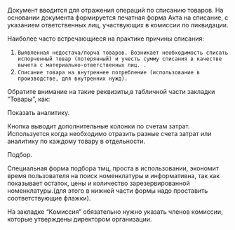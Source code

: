 Документ вводится для отражения операций по списанию товаров. На основании документа формируется печатная форма Акта на списание, с указанием ответственных лиц, участвующих в комиссии по ликвидации.

Наиболее часто встречающиеся на практике причины списания:

1.  `Выявленная недостача/порча товаров. Возникает необходимость списать испорченный товар (потерянный) и учесть сумму списания в качестве вычета с материально-ответственных лиц. .`
2.  `Списание товара на внутреннее потребление (использование в производстве, для внутренних нужд).`

Обратите внимание на такие реквизиты,в табличной части закладки “Товары”, как:

Показать аналитику.

Кнопка выводит дополнительные колонки по счетам затрат. Используется когда необходимо отразить разные счета затрат или аналитику по каждому товару в отдельности.

Подбор.

Специальная форма подбора тмц, проста в использовании, экономит время пользователя на поиск номенклатуры и информативна, так как показывает остаток, цены и количество зарезервированной номенклатуры.(для этого в нижней части формы надо проставить соответствующие флажки).

На закладке “Комиссия” обязательно нужно указать членов комиссии, которые утверждены директором организации.